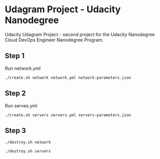 # Udagram Project - Udacity Nanodegree
Udacity Udagram Project - second project for the Udacity Nanodegree Cloud DevOps Engineer Nanodegree Program.

## Step 1
Run network.yml

`./create.sh network network.yml network-parameters.json`

## Step 2
Run serves.yml

`./create.sh servers servers.yml servers-parameters.json`

## Step 3

`./destroy.sh network`


`./destroy.sh servers`

